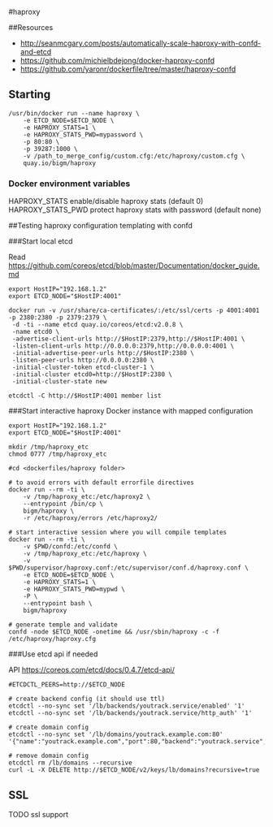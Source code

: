 #haproxy

##Resources

* http://seanmcgary.com/posts/automatically-scale-haproxy-with-confd-and-etcd
* https://github.com/michielbdejong/docker-haproxy-confd
* https://github.com/yaronr/dockerfile/tree/master/haproxy-confd

## Starting

    /usr/bin/docker run --name haproxy \
        -e ETCD_NODE=$ETCD_NODE \
        -e HAPROXY_STATS=1 \
        -e HAPROXY_STATS_PWD=mypassword \
        -p 80:80 \
        -p 39287:1000 \
        -v /path_to_merge_config/custom.cfg:/etc/haproxy/custom.cfg \
        quay.io/bigm/haproxy                

### Docker environment variables
 
HAPROXY_STATS       enable/disable haproxy stats (default 0) 
HAPROXY_STATS_PWD   protect haproxy stats with password (default none)

##Testing haproxy configuration templating with confd

###Start local etcd

Read https://github.com/coreos/etcd/blob/master/Documentation/docker_guide.md

    export HostIP="192.168.1.2"
    export ETCD_NODE="$HostIP:4001"
    
    docker run -v /usr/share/ca-certificates/:/etc/ssl/certs -p 4001:4001 -p 2380:2380 -p 2379:2379 \
     -d -ti --name etcd quay.io/coreos/etcd:v2.0.8 \
     -name etcd0 \
     -advertise-client-urls http://$HostIP:2379,http://$HostIP:4001 \
     -listen-client-urls http://0.0.0.0:2379,http://0.0.0.0:4001 \
     -initial-advertise-peer-urls http://$HostIP:2380 \
     -listen-peer-urls http://0.0.0.0:2380 \
     -initial-cluster-token etcd-cluster-1 \
     -initial-cluster etcd0=http://$HostIP:2380 \
     -initial-cluster-state new

    etcdctl -C http://$HostIP:4001 member list

###Start interactive haproxy Docker instance with mapped configuration

    export HostIP="192.168.1.2"
    export ETCD_NODE="$HostIP:4001"

    mkdir /tmp/haproxy_etc
    chmod 0777 /tmp/haproxy_etc

    #cd <dockerfiles/haproxy folder>
     
    # to avoid errors with default errorfile directives
    docker run --rm -ti \
        -v /tmp/haproxy_etc:/etc/haproxy2 \
        --entrypoint /bin/cp \
        bigm/haproxy \
        -r /etc/haproxy/errors /etc/haproxy2/

    # start interactive session where you will compile templates
    docker run --rm -ti \
        -v $PWD/confd:/etc/confd \
        -v /tmp/haproxy_etc:/etc/haproxy \
        -v $PWD/supervisor/haproxy.conf:/etc/supervisor/conf.d/haproxy.conf \
        -e ETCD_NODE=$ETCD_NODE \
        -e HAPROXY_STATS=1 \
        -e HAPROXY_STATS_PWD=mypwd \
        -P \
        --entrypoint bash \
        bigm/haproxy
           
    # generate temple and validate
    confd -node $ETCD_NODE -onetime && /usr/sbin/haproxy -c -f /etc/haproxy/haproxy.cfg         
    
###Use etcd api if needed

API https://coreos.com/etcd/docs/0.4.7/etcd-api/

    #ETCDCTL_PEERS=http://$ETCD_NODE
    
    # create backend config (it should use ttl)
    etcdctl --no-sync set '/lb/backends/youtrack.service/enabled' '1'
    etcdctl --no-sync set '/lb/backends/youtrack.service/http_auth' '1'
            
    # create domain config
    etcdctl --no-sync set '/lb/domains/youtrack.example.com:80' '{"name":"youtrack.example.com","port":80,"backend":"youtrack.service","url":"\/"}'
            
    # remove domain config
    etcdctl rm /lb/domains --recursive
    curl -L -X DELETE http://$ETCD_NODE/v2/keys/lb/domains?recursive=true        
            
## SSL

TODO ssl support
